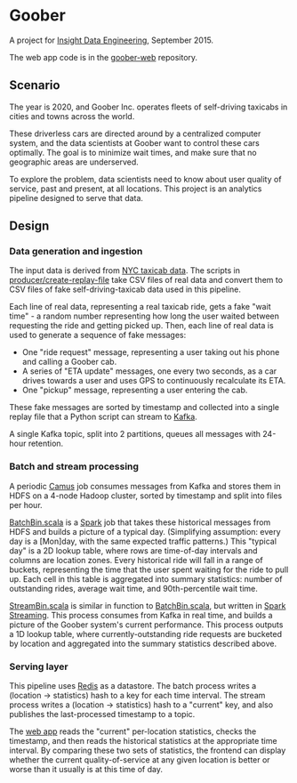 # Goober

A project for [Insight Data Engineering](http://insightdataengineering.com), September 2015.

The web app code is in the [goober-web](http://github.com/jwbowler/goober-web) repository.

## Scenario

The year is 2020, and Goober Inc. operates fleets of self-driving taxicabs in cities and towns across the world.

These driverless cars are directed around by a centralized computer system, and the data scientists at Goober want to control these cars optimally. The goal is to minimize wait times, and make sure that no geographic areas are underserved.

To explore the problem, data scientists need to know about user quality of service, past and present, at all locations. This project is an analytics pipeline designed to serve that data.

## Design

### Data generation and ingestion

The input data is derived from [NYC taxicab data](http://www.andresmh.com/nyctaxitrips/). The scripts in [producer/create-replay-file](producer/create-replay-file) take CSV files of real data and convert them to CSV files of fake self-driving-taxicab data used in this pipeline.

Each line of real data, representing a real taxicab ride, gets a fake "wait time" - a random number representing how long the user waited between requesting the ride and getting picked up. Then, each line of real data is used to generate a sequence of fake messages:
* One "ride request" message, representing a user taking out his phone and calling a Goober cab.
* A series of "ETA update" messages, one every two seconds, as a car drives towards a user and uses GPS to continuously recalculate its ETA.
* One "pickup" message, representing a user entering the cab.

These fake messages are sorted by timestamp and collected into a single replay file that a Python script can stream to [Kafka](https://kafka.apache.org/).

A single Kafka topic, split into 2 partitions, queues all messages with 24-hour retention.

### Batch and stream processing

A periodic [Camus](http://docs.confluent.io/1.0/camus/docs/intro.html) job consumes messages from Kafka and stores them in HDFS on a 4-node Hadoop cluster, sorted by timestamp and split into files per hour.

[BatchBin.scala](/src/main/scala/com/goober/BatchBin.scala) is a [Spark](http://spark.apache.org/) job that takes these historical messages from HDFS and builds a picture of a typical day. (Simplifying assumption: every day is a [Mon]day, with the same expected traffic patterns.) This "typical day" is a 2D lookup table, where rows are time-of-day intervals and columns are location zones. Every historical ride will fall in a range of buckets, representing the time that the user spent waiting for the ride to pull up. Each cell in this table is aggregated into summary statistics: number of outstanding rides, average wait time, and 90th-percentile wait time.

[StreamBin.scala](/src/main/scala/com/goober/StreamBin.scala) is similar in function to [BatchBin.scala](/src/main/scala/com/goober/BatchBin.scala), but written in [Spark Streaming](http://spark.apache.org/streaming/). This process consumes from Kafka in real time, and builds a picture of the Goober system's current performance. This process outputs a 1D lookup table, where currently-outstanding ride requests are bucketed by location and aggregated into the summary statistics described above.

### Serving layer

This pipeline uses [Redis](http://redis.io) as a datastore. The batch process writes a (location -> statistics) hash to a key for each time interval. The stream process writes a (location -> statistics) hash to a "current" key, and also publishes the last-processed timestamp to a topic.

The [web app](http://github.com/jwbowler/goober-web) reads the "current" per-location statistics, checks the timestamp, and then reads the historical statistics at the appropriate time interval. By comparing these two sets of statistics, the frontend can display whether the current quality-of-service at any given location is better or worse than it usually is at this time of day.


